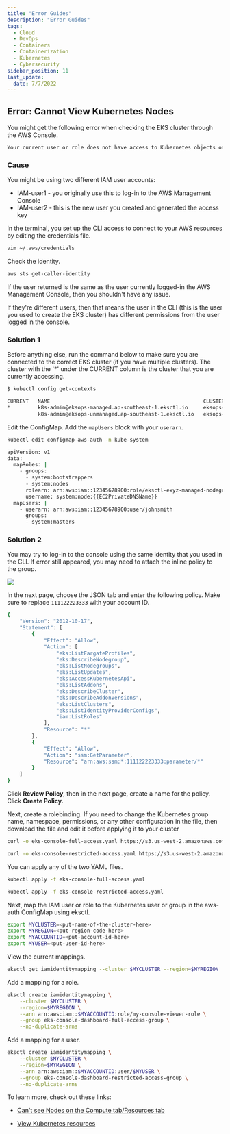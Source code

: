 ```yaml
---
title: "Error Guides"
description: "Error Guides"
tags: 
  - Cloud
  - DevOps
  - Containers
  - Containerization
  - Kubernetes
  - Cybersecurity
sidebar_position: 11
last_update:
  date: 7/7/2022
---
```



## Error: Cannot View Kubernetes Nodes 

You might get the following error when checking the EKS cluster through the AWS Console.

```bash
Your current user or role does not have access to Kubernetes objects on this EKS cluster 
```

### Cause 

You might be using two different IAM user accounts:

- IAM-user1 - you originally use this to log-in to the AWS Management Console 
- IAM-user2 - this is the new user you created and generated the access key 

In the terminal, you set up the CLI access to connect to your AWS resources by editing
the credentials file. 

```bash
vim ~/.aws/credentials 
```

Check the identity.

```bash
aws sts get-caller-identity  
```

If the user returned is the same as the user currently logged-in the AWS Management Console, then you shouldn't have any issue.

If they're different users, then that means the user in the CLI (this is the user you used to create the EKS cluster) has different permissions from the user logged in the console.

### Solution 1 

Before anything else, run the command below  to make sure you are connected to the correct EKS cluster (if you have multiple clusters). The cluster with the '*' under the CURRENT column is the cluster that you are currently accessing.

```bash
$ kubectl config get-contexts

CURRENT   NAME                                                  CLUSTER                                     AUTHINFO                                              NAMESPACE
*         k8s-admin@eksops-managed.ap-southeast-1.eksctl.io     eksops-managed.ap-southeast-1.eksctl.io     k8s-admin@eksops-managed.ap-southeast-1.eksctl.io
          k8s-admin@eksops-unmanaged.ap-southeast-1.eksctl.io   eksops-unmanaged.ap-southeast-1.eksctl.io   k8s-admin@eksops-unmanaged.ap-southeast-1.eksctl.io
```

Edit the ConfigMap. Add the `mapUsers` block with your `userarn`.

```bash
kubectl edit configmap aws-auth -n kube-system 
```
```bash
apiVersion: v1
data:
  mapRoles: |
    - groups:
      - system:bootstrappers
      - system:nodes
      rolearn: arn:aws:iam::12345678900:role/eksctl-exyz-managed-nodegroup-e-NodeInstanceRole-1OOHCL1LJM327
      username: system:node:{{EC2PrivateDNSName}}
  mapUsers: |
    - userarn: arn:aws:iam::12345678900:user/johnsmith
      groups:
      - system:masters 
```

### Solution 2 

You may try to log-in to the console using the same identity that you used in the CLI. If error still appeared, you may need to attach the inline policy to the group.

<div class='img-center'>

![](/img/docs/labxx-attachinlinepolicytogroupjson.png)  

</div>


In the next page, choose the JSON tab and enter the following policy. Make sure to replace `111122223333` with your account ID.

```bash
{
    "Version": "2012-10-17",
    "Statement": [
        {
            "Effect": "Allow",
            "Action": [
                "eks:ListFargateProfiles",
                "eks:DescribeNodegroup",
                "eks:ListNodegroups",
                "eks:ListUpdates",
                "eks:AccessKubernetesApi",
                "eks:ListAddons",
                "eks:DescribeCluster",
                "eks:DescribeAddonVersions",
                "eks:ListClusters",
                "eks:ListIdentityProviderConfigs",
                "iam:ListRoles"
            ],
            "Resource": "*"
        },
        {
            "Effect": "Allow",
            "Action": "ssm:GetParameter",
            "Resource": "arn:aws:ssm:*:111122223333:parameter/*"
        }
    ]
}   
```

Click **Review Policy**, then in the next page, create a name for the policy. Click **Create Policy.** 

Next, create a rolebinding. If you need to change the Kubernetes group name, namespace, permissions, or any other configuration in the file, then download the file and edit it before applying it to your cluster

```bash
curl -o eks-console-full-access.yaml https://s3.us-west-2.amazonaws.com/amazon-eks/docs/eks-console-full-access.yaml
```
```bash
curl -o eks-console-restricted-access.yaml https://s3.us-west-2.amazonaws.com/amazon-eks/docs/eks-console-restricted-access.yaml 
```

You can apply any of the two YAML files.

```bash
kubectl apply -f eks-console-full-access.yaml
```
```bash
kubectl apply -f eks-console-restricted-access.yaml
```

Next, map the IAM user or role to the Kubernetes user or group in the aws-auth ConfigMap using eksctl.

```bash
export MYCLUSTER=<put-name-of-the-cluster-here> 
export MYREGION=<put-region-code-here> 
export MYACCOUNTID=<put-account-id-here>
export MYUSER=<put-user-id-here>
```

View the current mappings.

```bash
eksctl get iamidentitymapping --cluster $MYCLUSTER --region=$MYREGION 
```

Add a mapping for a role.

```bash
eksctl create iamidentitymapping \
    --cluster $MYCLUSTER \
    --region=$MYREGION \
    --arn arn:aws:iam::$MYACCOUNTID:role/my-console-viewer-role \
    --group eks-console-dashboard-full-access-group \
    --no-duplicate-arns 
```

Add a mapping for a user.

```bash
eksctl create iamidentitymapping \
    --cluster $MYCLUSTER \
    --region=$MYREGION \
    --arn arn:aws:iam::$MYACCOUNTID:user/$MYUSER \
    --group eks-console-dashboard-restricted-access-group \
    --no-duplicate-arns
```

To learn more, check out these links:

- [Can't see Nodes on the Compute tab/Resources tab](https://docs.aws.amazon.com/eks/latest/userguide/troubleshooting_iam.html#security-iam-troubleshoot-cannot-view-nodes-or-workloads)

- [View Kubernetes resources](https://docs.aws.amazon.com/eks/latest/userguide/view-kubernetes-resources.html#view-kubernetes-resources-permissions)



 

 

